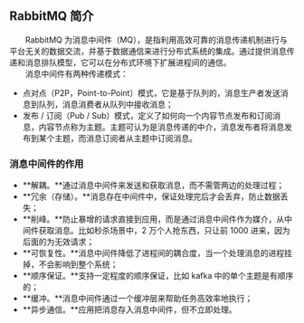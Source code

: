 
## RabbitMQ 简介
　　RabbitMQ 为消息中间件（MQ），是指利用高效可靠的消息传递机制进行与平台无关的数据交流，并基于数据通信来进行分布式系统的集成。通过提供消息传递和消息排队模型，它可以在分布式环境下扩展进程间的通信。<br />
　　消息中间件有两种传递模式：
  
- 点对点（P2P，Point-to-Point）模式，它是基于队列的，消息生产者发送消息到队列，消息消费者从队列中接收消息；
- 发布 / 订阅（Pub / Sub）模式，定义了如何向一个内容节点发布和订阅消息，内容节点称为主题。主题可认为是消息传递的中介，消息发布者将消息发布到某个主题，而消息订阅者从主题中订阅消息。

### 消息中间件的作用

- **解耦。**通过消息中间件来发送和获取消息，而不需管两边的处理过程；
- **冗余（存储）。**消息存在中间件中，保证处理完后才会丢弃，防止数据丢失；
- **削峰。**防止暴增的请求直接到应用，而是通过消息中间件作为媒介，从中间件获取消息。比如秒杀场景中，2 万个人抢东西，只让前 1000 进来，因为后面的为无效请求；
- **可恢复性。**消息中间件降低了进程间的耦合度，当一个处理消息的进程挂掉，不会影响到整个系统；
- **顺序保证。**支持一定程度的顺序保证，比如 kafka 中的单个主题是有顺序的；
- **缓冲。**消息中间件通过一个缓冲层来帮助任务高效率地执行；
- **异步通信。**应用把消息存入消息中间件，但不立即处理。

